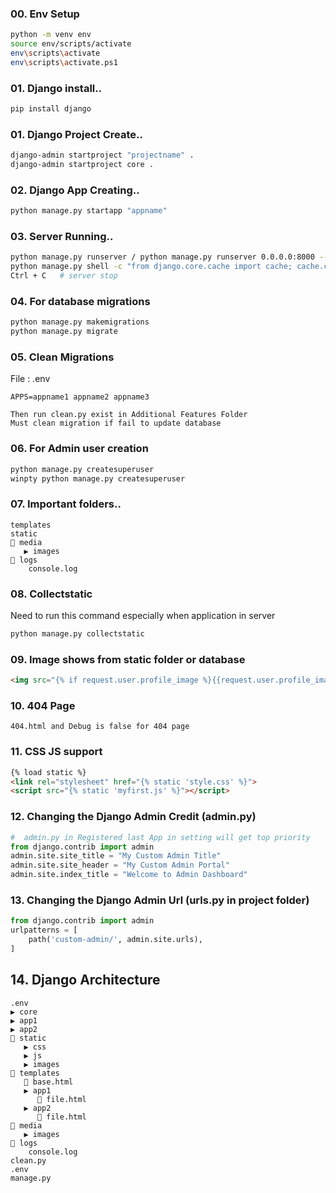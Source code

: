 ### 00. Env Setup
```bash
python -m venv env
source env/scripts/activate
env\scripts\activate
env\scripts\activate.ps1
```
### 01. Django install..
```bash
pip install django
```
### 01. Django Project Create..
```bash
django-admin startproject "projectname" .
django-admin startproject core .
```
### 02. Django App Creating..
```bash
python manage.py startapp "appname"
```
### 03. Server Running..
```bash
python manage.py runserver / python manage.py runserver 0.0.0.0:8000 --noreload
python manage.py shell -c "from django.core.cache import cache; cache.clear()" && python manage.py runserver
Ctrl + C   # server stop
```
### 04. For database migrations
```bash
python manage.py makemigrations
python manage.py migrate
```
### 05. Clean Migrations
File : .env
```
APPS=appname1 appname2 appname3
```
```
Then run clean.py exist in Additional Features Folder
Must clean migration if fail to update database
```
### 06. For Admin user creation
```bash
python manage.py createsuperuser
winpty python manage.py createsuperuser 
```
### 07. Important folders..
```
templates
static
🔽 media
   ▶️ images
🔽 logs
    console.log
```
### 08. Collectstatic
Need to run this command especially when application in server
```bash
python manage.py collectstatic
```
### 09. Image shows from static folder or database
```html
<img src="{% if request.user.profile_image %}{{request.user.profile_image.url}}{% else %}{% static "images/profile/user.png" %}{% endif %}" alt="" width="35" height="35" class="rounded-circle">
```

### 10. 404 Page
```
404.html and Debug is false for 404 page
```

### 11. CSS JS support
```html
{% load static %}
<link rel="stylesheet" href="{% static 'style.css' %}">
<script src="{% static 'myfirst.js' %}"></script>
```

### 12. Changing the Django Admin Credit (admin.py)
```py
#  admin.py in Registered last App in setting will get top priority
from django.contrib import admin
admin.site.site_title = "My Custom Admin Title"
admin.site.site_header = "My Custom Admin Portal"
admin.site.index_title = "Welcome to Admin Dashboard"
```
### 13. Changing the Django Admin Url (urls.py in project folder)
```py
from django.contrib import admin
urlpatterns = [
    path('custom-admin/', admin.site.urls),
] 
```
## 14. Django Architecture
```
.env
▶️ core
▶️ app1
▶️ app2
🔽 static
   ▶️ css
   ▶️ js
   ▶️ images
🔽 templates
   📄 base.html
   ▶️ app1
      📄 file.html
   ▶️ app2
      📄 file.html
🔽 media
   ▶️ images
🔽 logs
    console.log
clean.py
.env
manage.py
```
